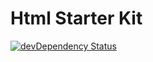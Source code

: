 # Html Starter Kit
[![devDependency Status](https://img.shields.io/david/dev/starterrr/html.svg?label=devDeps&style=flat-square)](https://david-dm.org/starterrr/html#info=devDependencies)